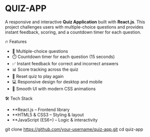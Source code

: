 # QUIZ-APP


A responsive and interactive **Quiz Application** built with **React.js**. This project challenges users with multiple-choice questions and provides instant feedback, scoring, and a countdown timer for each question.


 🔥 Features

- 🧩 Multiple-choice questions
- ⏱️ Countdown timer for each question (15 seconds)
- ✅ Instant feedback for correct and incorrect answers
- 📊 Score tracking across the quiz
- 🔁 Reset quiz to play again
- 💻 Responsive design for desktop and mobile
- 🎨 Smooth UI with modern CSS animations



 🛠️ Tech Stack

- **React.js – Frontend library
- **HTML5 & CSS3 – Styling & layout
- **JavaScript (ES6+) – Logic & interactivity

git clone https://github.com/your-username/quiz-app.git
cd quiz-app

